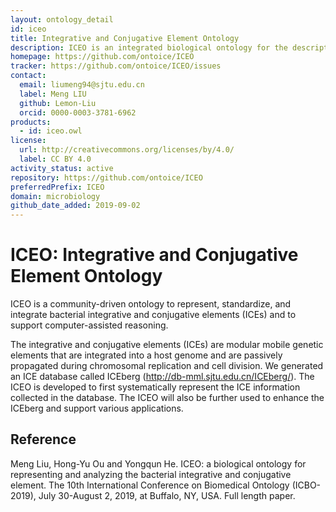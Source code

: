 ```yaml
---
layout: ontology_detail
id: iceo
title: Integrative and Conjugative Element Ontology
description: ICEO is an integrated biological ontology for the description of bacterial integrative and conjugative elements (ICEs).
homepage: https://github.com/ontoice/ICEO
tracker: https://github.com/ontoice/ICEO/issues
contact:
  email: liumeng94@sjtu.edu.cn
  label: Meng LIU
  github: Lemon-Liu
  orcid: 0000-0003-3781-6962
products:
  - id: iceo.owl
license:
  url: http://creativecommons.org/licenses/by/4.0/
  label: CC BY 4.0
activity_status: active
repository: https://github.com/ontoice/ICEO
preferredPrefix: ICEO
domain: microbiology
github_date_added: 2019-09-02
---
```


# ICEO: Integrative and Conjugative Element Ontology

ICEO is a community-driven ontology to represent, standardize, and integrate bacterial integrative and conjugative elements (ICEs) and to support computer-assisted reasoning.

The integrative and conjugative elements (ICEs) are modular mobile genetic elements that are integrated into a host genome and are passively propagated during chromosomal replication and cell division. We generated an ICE database called ICEberg (http://db-mml.sjtu.edu.cn/ICEberg/). The ICEO is developed to first systematically represent the ICE information collected in the database. The ICEO will also be further used to enhance the ICEberg and support various applications.


## Reference

Meng Liu, Hong-Yu Ou and Yongqun He. ICEO: a biological ontology for representing and analyzing the bacterial integrative and conjugative element. The 10th International Conference on Biomedical Ontology (ICBO-2019), July 30-August 2, 2019, at Buffalo, NY, USA. Full length paper.   



